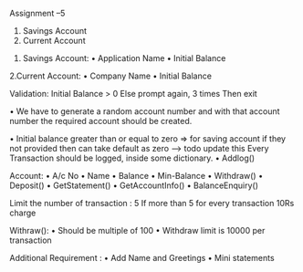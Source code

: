 Assignment –5 

1) Savings Account
2) Current Account
   
1. Savings Account:
• Application Name
• Initial Balance

2.Current Account:
• Company Name
• Initial Balance

Validation:
Initial Balance > 0 
Else prompt again, 3 times
Then exit

• We have to generate a random account number and with that account number the required 
account should be created.

• Initial balance greater than or equal to zero => for saving account if they not provided then 
can take default as zero --> todo update this
Every Transaction should be logged, inside some dictionary.
• Addlog()

Account:
• A/c No
• Name
• Balance
• Min-Balance
• Withdraw()
• Deposit()
• GetStatement()
• GetAccountInfo()
• BalanceEnquiry()

Limit the number of transaction : 5
If more than 5 for every transaction 10Rs charge

Withraw():
• Should be multiple of 100
• Withdraw limit is 10000 per transaction

Additional Requirement :
• Add Name and Greetings
• Mini statements
